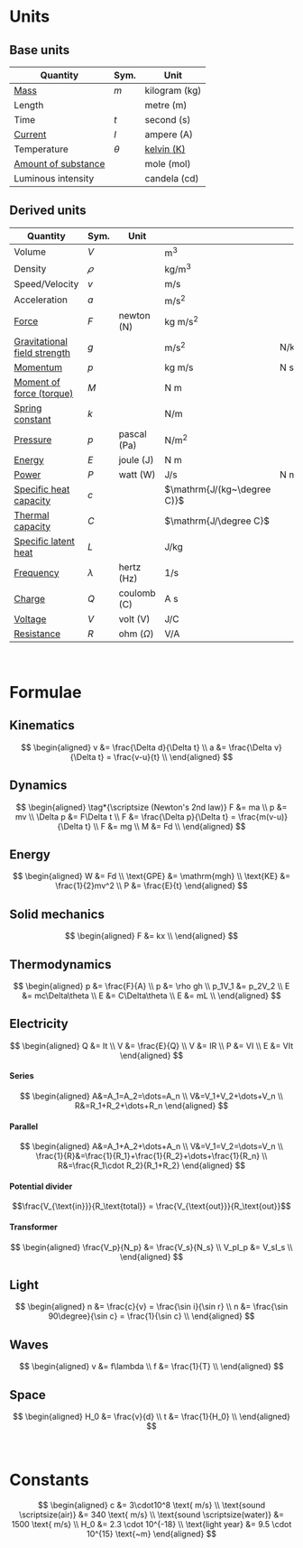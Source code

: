 # Units

## Base units

| Quantity                                               | Sym.     | Unit                                 |
| ------------------------------------------------------ | -------- | ------------------------------------ |
| [Mass](./mass-and-weight.md)                           | $m$      | kilogram $(\mathrm{kg})$             |
| Length                                                 |          | metre $(\mathrm{m})$                 |
| Time                                                   | $t$      | second $(\mathrm{s})$                |
| [Current](./current-voltage-and-resistance.md#current) | $I$      | ampere $(\mathrm{A})$                |
| Temperature                                            | $\theta$ | [kelvin $(\mathrm{K})$](./kelvin.md) |
| [Amount of substance](../chemistry/moles.md)           |          | mole $(\mathrm{mol})$                |
| Luminous intensity                                     |          | candela $(\mathrm{cd})$              |

## Derived units

| Quantity                                                         | Sym.      | Unit                   |                             |                  |
| ---------------------------------------------------------------- | --------- | ---------------------- | --------------------------- | ---------------- |
| Volume                                                           | $V$       |                        | $\mathrm{m^3}$              |                  |
| Density                                                          | $𝜌$       |                        | $\mathrm{kg/m^3}$           |                  |
| Speed/Velocity                                                   | $v$       |                        | $\mathrm{m/s}$              |                  |
| Acceleration                                                     | $a$       |                        | $\mathrm{m/s^2}$            |                  |
| [Force](./newtons-laws-of-motion.md#second-law)                  | $F$       | newton $(\mathrm{N})$  | $\mathrm{kg~m/s^2}$         |                  |
| [Gravitational field strength](./mass-and-weight.md)             | $g$       |                        | $\mathrm{m/s^2}$            | $\mathrm{N/kg}$  |
| [Momentum](./momentum.md)                                        | $p$       |                        | $\mathrm{kg~m/s}$           | $\mathrm{N~s}$   |
| [Moment of force (torque)](./moment-of-force.md)                 | $M$       |                        | $\mathrm{N~m}$              |                  |
| [Spring constant](./hookes-law.md)                               | $k$       |                        | $\mathrm{N/m}$              |                  |
| [Pressure](./pressure.md)                                        | $p$       | pascal $(\mathrm{Pa})$ | $\mathrm{N/m^2}$            |                  |
| [Energy](./energy.md)                                            | $E$       | joule $(\mathrm{J})$   | $\mathrm{N~m}$              |                  |
| [Power](./power.md)                                              | $P$       | watt $(\mathrm{W})$    | $\mathrm{J/s}$              | $\mathrm{N~m/s}$ |
| [Specific heat capacity](./specific-heat-capacity.md)            | $c$       |                        | $\mathrm{J/(kg~\degree C)}$ |                  |
| [Thermal capacity](./specific-heat-capacity.md#thermal-capacity) | $C$       |                        | $\mathrm{J/\degree C}$      |                  |
| [Specific latent heat](./latent-heat.md)                         | $L$       |                        | $\mathrm{J/kg}$             |                  |
| [Frequency](./waves.md#properties-of-waves)                      | $\lambda$ | hertz $(\mathrm{Hz})$  | $\mathrm{1/s}$              |                  |
| [Charge](./charge.md)                                            | $Q$       | coulomb $(\mathrm{C})$ | $\mathrm{A~s}$              |                  |
| [Voltage](./current-voltage-and-resistance.md#voltage)           | $V$       | volt $(\mathrm{V})$    | $\mathrm{J/C}$              |                  |
| [Resistance](./current-voltage-and-resistance.md#resistance)     | $R$       | ohm $(\Omega)$         | $\mathrm{V/A}$              |                  |

<br>

# Formulae

## Kinematics

$$
\begin{aligned}
  v &= \frac{\Delta d}{\Delta t} \\
  a &= \frac{\Delta v}{\Delta t} = \frac{v-u}{t} \\
\end{aligned}
$$

## Dynamics

$$
\begin{aligned}
  \tag*{\scriptsize (Newton's 2nd law)} F &= ma \\
  p &= mv \\
  \Delta p &= F\Delta t \\
  F &= \frac{\Delta p}{\Delta t} = \frac{m(v-u)}{\Delta t} \\
  F &= mg \\
  M &= Fd \\
\end{aligned}
$$

## Energy

$$
\begin{aligned}
  W &= Fd \\
  \text{GPE} &= \mathrm{mgh} \\
  \text{KE} &= \frac{1}{2}mv^2 \\
  P &= \frac{E}{t}
\end{aligned}
$$

## Solid mechanics

$$
\begin{aligned}
  F &= kx \\
\end{aligned}
$$

## Thermodynamics

$$
\begin{aligned}
  p &= \frac{F}{A} \\
  p &= \rho gh \\
  p_1V_1 &= p_2V_2 \\
  E &= mc\Delta\theta \\
  E &= C\Delta\theta \\
  E &= mL \\
\end{aligned}
$$

## Electricity

$$
\begin{aligned}
  Q &= It \\
  V &= \frac{E}{Q} \\
  V &= IR \\
  P &= VI \\
  E &= VIt
\end{aligned}
$$

#### Series

$$
\begin{aligned}
  A&=A_1=A_2=\dots=A_n \\
  V&=V_1+V_2+\dots+V_n \\
  R&=R_1+R_2+\dots+R_n
\end{aligned}
$$

#### Parallel
$$
\begin{aligned}
  A&=A_1+A_2+\dots+A_n \\
  V&=V_1=V_2=\dots=V_n \\
  \frac{1}{R}&=\frac{1}{R_1}+\frac{1}{R_2}+\dots+\frac{1}{R_n} \\
  R&=\frac{R_1\cdot R_2}{R_1+R_2}
\end{aligned}
$$

#### Potential divider

$$\frac{V_{\text{in}}}{R_\text{total}} = \frac{V_{\text{out}}}{R_\text{out}}$$

#### Transformer

$$
\begin{aligned}
  \frac{V_p}{N_p} &= \frac{V_s}{N_s} \\
  V_pI_p &= V_sI_s \\
\end{aligned}
$$

## Light

$$
\begin{aligned}
  n &= \frac{c}{v} = \frac{\sin i}{\sin r} \\
  n &= \frac{\sin 90\degree}{\sin c} = \frac{1}{\sin c} \\
\end{aligned}
$$

## Waves

$$
\begin{aligned}
  v &= f\lambda \\
  f &= \frac{1}{T} \\
\end{aligned}
$$

## Space

$$
\begin{aligned}
  H_0 &= \frac{v}{d} \\
  t &= \frac{1}{H_0} \\
\end{aligned}
$$

<br>

# Constants

$$
\begin{aligned}
  c &= 3\cdot10^8 \text{ m/s} \\
  \text{sound \scriptsize(air)} &= 340 \text{ m/s} \\
  \text{sound \scriptsize(water)} &= 1500 \text{ m/s} \\
  H_0 &= 2.3 \cdot 10^{-18} \\
  \text{light year} &= 9.5 \cdot 10^{15} \text{~m}
\end{aligned}
$$
